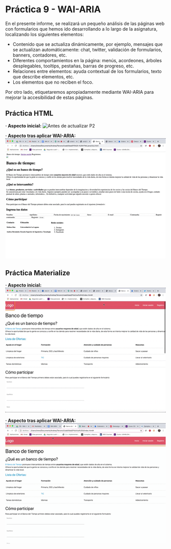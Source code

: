 # Práctica 9 - WAI-ARIA
En el presente informe, se realizará un pequeño análisis de las páginas web con formularios que hemos ido desarrollando a lo largo de la asignatura, localizando los siguientes elementos:

- Contenido que se actualiza dinámicamente, por ejemplo, mensajes que se actualizan automáticamente: chat, twitter, validación de formularios, banners, contadores, etc.
- Diferentes comportamientos en la página: menús, acordeones, árboles desplegables, tooltips, pestañas, barras de progreso, etc.
- Relaciones entre elementos: ayuda contextual de los formularios, texto que describe elementos, etc.
- Los elementos que no reciben el foco.

Por otro lado, etiquetaremos apropiadamente mediante WAI-ARIA para mejorar la accesibilidad de estas páginas. 

## Práctica HTML
**· Aspecto inicial:**
![Antes de actualizar P2](https://github.com/Zarlie/UyA/blob/master/Pr%C3%A1ctica%209%20-%20WAI-ARIA/Pr%C3%A1ctica%20HTML%20-%20Antes.gif)

**· Aspecto tras aplicar WAI-ARIA:**
![Después de actualizar P2](https://github.com/Zarlie/UyA/blob/master/Pr%C3%A1ctica%209%20-%20WAI-ARIA/Pr%C3%A1ctica%20HTML%20-%20Despu%C3%A9s.gif)


## Práctica Materialize
**· Aspecto inicial:**
![Antes de actualizar P4](https://github.com/Zarlie/UyA/blob/master/Pr%C3%A1ctica%209%20-%20WAI-ARIA/Pr%C3%A1ctica%20Materialize%20-%20Antes.gif)

**· Aspecto tras aplicar WAI-ARIA:**
![Después de actualizar P4](https://github.com/Zarlie/UyA/blob/master/Pr%C3%A1ctica%209%20-%20WAI-ARIA/Pr%C3%A1ctica%20Materialize%20-%20Despu%C3%A9s.gif)
